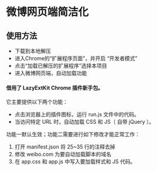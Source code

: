 
#   微博网页端简洁化
##  使用方法
*   下载到本地解压
*   进入Chrome的“扩展程序页面”，并开启 “开发者模式”
*   点击“加载已解压的扩展程序”选择本项目
*   进入微博网页端，自动加载功能





####   借用了 LazyExtKit Chrome 插件新手包。
它主要提供以下两个功能：

* 点击浏览器上的插件图标，运行 run.js 文件中的代码。
* 当访问特定 URL 时，自动加载 CSS 和 JS（ 自带 jQuery ）。

功能一默认生效；功能二需要进行如下修改才能正常工作：

1. 打开 manifest.json 将 25~35 行的注释去掉
1. 修改 weibo.com 为要自动加载脚本的域名
1. 在 app.css 和 app.js 中写入要加载样式和 JS 代码。
